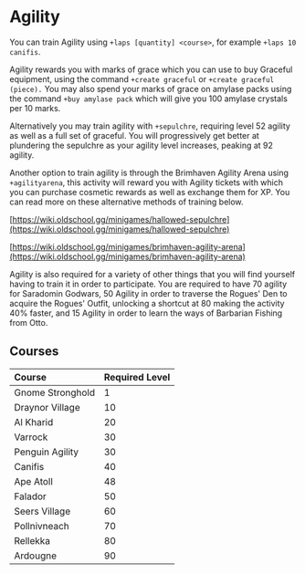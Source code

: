 # Agility

You can train Agility using `+laps [quantity] <course>`, for example `+laps 10 canifis`.

Agility rewards you with marks of grace which you can use to buy Graceful equipment, using the command `+create graceful` or `+create graceful (piece).`  You may also spend your marks of grace on amylase packs using the command `+buy amylase pack` which will give you 100 amylase crystals per 10 marks.

Alternatively you may train agility with `+sepulchre`, requiring level 52 agility as well as a full set of graceful. You will progressively get better at plundering the sepulchre as your agility level increases, peaking at 92 agility. 

Another option to train agility is through the Brimhaven Agility Arena using `+agilityarena`, this activity will reward you with Agility tickets with which you can purchase cosmetic rewards as well as exchange them for XP.  You can read more on these alternative methods of training below.

[https://wiki.oldschool.gg/minigames/hallowed-sepulchre](https://wiki.oldschool.gg/minigames/hallowed-sepulchre)

[https://wiki.oldschool.gg/minigames/brimhaven-agility-arena](https://wiki.oldschool.gg/minigames/brimhaven-agility-arena)

Agility is also required for a variety of other things that you will find yourself having to train it in order to participate.  You are required to have 70 agility for Saradomin Godwars, 50 Agility in order to traverse the Rogues' Den to acquire the Rogues' Outfit, unlocking a shortcut at 80 making the activity 40% faster, and 15 Agility in order to learn the ways of Barbarian Fishing from Otto.[  
](https://www.oldschool.gg/oldschoolbot/minions?Courses)

## Courses

| Course | Required Level |
| :--- | :--- |
| Gnome Stronghold | 1 |
| Draynor Village | 10 |
| Al Kharid | 20 |
| Varrock | 30 |
| Penguin Agility  | 30 |
| Canifis | 40 |
| Ape Atoll | 48 |
| Falador | 50 |
| Seers Village | 60 |
| Pollnivneach | 70 |
| Rellekka | 80 |
| Ardougne | 90 |



